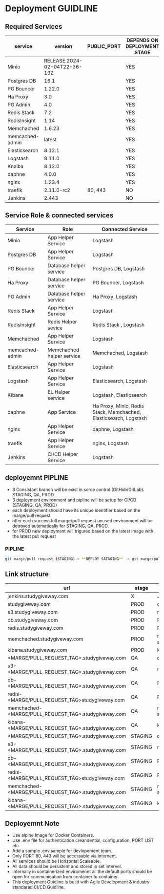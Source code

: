 # Deployment GUIDLINE

## Required Services

| service         | version                      | PUBLIC_PORT | DEPENDS ON DEPLOYMENT STAGE |
| --------------- | ---------------------------- | ----------- | --------------------------- |
| Minio           | RELEASE.2024-02-04T22-36-13Z |             | YES                         |
| Postgres DB     | 16.1                         |             | YES                         |
| PG Bouncer      | 1.22.0                       |             | YES                         |
| Ha Proxy        | 3.0                          |             | YES                         |
| PG Admin        | 4.0                          |             | YES                         |
| Redis Stack     | 7.2                          |             | YES                         |
| RedisInsight    | 1.14                         |             | YES                         |
| Memchached      | 1.6.23                       |             | YES                         |
| memcached-admin | latest                       |             | YES                         |
| Elasticsearch   | 8.12.1                       |             | YES                         |
| Logstash        | 8.11.0                       |             | YES                         |
| Knaiba          | 8.12.0                       |             | YES                         |
| daphne          | 4.0.0                        |             | YES                         |
| nginx           | 1.23.4                       |             | YES                         |
| traefik         | 2.11.0-rc2                   | 80, 443     | NO                          |
| Jenkins         | 2.443                        |             | NO                          |

## Service Role & connected services

| Service         | Role                      | Connected Service                                                 |
| --------------- | ------------------------- | ----------------------------------------------------------------- |
| Minio           | App Helper Service        | Logstash                                                          |
| Postgres DB     | App Helper Service        | Logstash                                                          |
| PG Bouncer      | Database helper service   | Postgres DB, Logstash                                             |
| Ha Proxy        | Database helper service   | PG Bouncer, Logstash                                              |
| PG Admin        | Database helper service   | Ha Proxy, Logstash                                                |
| Redis Stack     | App Helper Service        | Logstash                                                          |
| RedisInsight    | Redis Helper sevice       | Redis Stack , Logstash                                            |
| Memchached      | App Helper Service        | Logstash                                                          |
| memcached-admin | Memchached helper service | Memchached, Logstash                                              |
| Elasticsearch   | App Helper Service        | Logstash                                                          |
| Logstash        | App Helper Service        | Elasticsearch, Logstash                                           |
| Kibana          | EL Helper service         | Logstash, Elasticsearch                                           |
| daphne          | App Service               | Ha Proxy, Minio, Redis Stack, Memchached, Elasticsearch, Logstash |
| nginx           | App Helper Service        | daphne, Logstash                                                  |
| traefik         | App Helper Service        | nginx, Logstash                                                   |
| Jenkins         | CI/CD Helper Service      | Logstash                                                          |

## deployemnt PIPLINE

- 3 Consistant branch will be exist in sorce control (GitHub/GitLab). STAGING, QA, PROD.
- 3 deployment environment and pipline will be setup for CI/CD (STAGING, QA, PROD)
- each deployment should have its unique identifier based on the marge/pull request
- after each successfull marge/pull request unused environment will be detroyed automatically for STAGING, QA, PROD.
- for PROD new deployment will trigured based on the latest image with the latest pull request

### PIPLINE

```sh
git marge/pull request (STAGING)-> **DEPLOY SATAGING** -> git marge/pull request (QA) -> **DEPLOY SATAGING & DESTROY STAGING** -> git marge/pull request (PROD) -> **DESTROY QA, PROD & DEPLOY PROD (latest)**
```

## Link structure

| url                                                  | stage   | service         |
| ---------------------------------------------------- | ------- | --------------- |
| jenkins.studygiveway.com                             | X       | Jenkins         |
| studygiveway.com                                     | PROD    | daphne          |
| s3.studygiveway.com                                  | PROD    | minio           |
| db.studygiveway.com                                  | PROD    | PG Admin        |
| redis.studygiveway.com                               | PROD    | RedisInsight    |
| memchached.studygiveway.com                          | PROD    | memcached-admin |
| kibana.studygiveway.com                              | PROD    | kibana          |
| <MARGE/PULL_REQUEST_TAG>.studygiveway.com            | QA      | daphne          |
| s3-<MARGE/PULL_REQUEST_TAG>.studygiveway.com         | QA      | minio           |
| db-<MARGE/PULL_REQUEST_TAG>.studygiveway.com         | QA      | PG Admin        |
| redis-<MARGE/PULL_REQUEST_TAG>studygiveway.com       | QA      | RedisInsight    |
| memchached-<MARGE/PULL_REQUEST_TAG>.studygiveway.com | QA      | memcached-admin |
| kibana-<MARGE/PULL_REQUEST_TAG>.studygiveway.com     | QA      | kibana          |
| <MARGE/PULL_REQUEST_TAG>.studygiveway.com            | STAGING | daphne          |
| s3-<MARGE/PULL_REQUEST_TAG>.studygiveway.com         | STAGING | minio           |
| db-<MARGE/PULL_REQUEST_TAG>.studygiveway.com         | STAGING | PG Admin        |
| redis-<MARGE/PULL_REQUEST_TAG>studygiveway.com       | STAGING | RedisInsight    |
| memchached-<MARGE/PULL_REQUEST_TAG>.studygiveway.com | STAGING | memcached-admin |
| kibana-<MARGE/PULL_REQUEST_TAG>.studygiveway.com     | STAGING | kibana          |

## Deployemnt Note

- Use alpine Image for Docker Containers.
- Use .env file for authentication creandential, configuration, PORT LIST etc.
- Add a sample .env.sample for devlopement team.
- Only PORT 80, 443 will be accessable via internent.
- All services should be Horizontal Scaleable.
- All data should be persistent and stored in set intervel.
- Internally in containerized enviromennt all the default ports should be open for communication from container to container.
- This deployment Guidline is build with Agile Development & industry standarad CI/CD Guidline.
